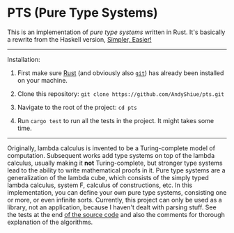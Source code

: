 # PTS (Pure Type Systems)

This is an implementation of *pure type systems* written in Rust.
It's basically a rewrite from the Haskell version, [Simpler, Easier!](http://augustss.blogspot.tw/2007/10/simpler-easier-in-recent-paper-simply.html)

---

Installation:

1. First make sure [Rust](https://www.rust-lang.org/en-US/) (and obviously also [`git`](https://git-scm.com)) has already been installed on your machine.

2. Clone this repository: `git clone https://github.com/AndyShiue/pts.git`

3. Navigate to the root of the project: `cd pts`

4. Run `cargo test` to run all the tests in the project. It might takes some time.

---

Originally, lambda calculus is invented to be a Turing-complete model of computation.
Subsequent works add type systems on top of the lambda calculus, usually making it **not** Turing-complete, but stronger type systems lead to the ability to write mathematical proofs in it.
Pure type systems are a generalization of the lambda cube, which consists of the simply typed lambda calculus, system F, calculus of constructions, etc.
In this implementation, you can define your own pure type systems, consisting one or more, or even infinite sorts.
Currently, this project can only be used as a library, not an application, because I haven't dealt with parsing stuff.
See the tests at the end [of the source code](https://github.com/AndyShiue/pts/blob/master/src/lib.rs) and also the comments for thorough explanation of the algorithms.
